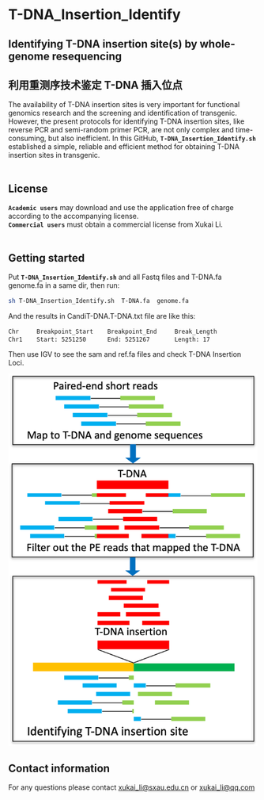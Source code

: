 # T-DNA_Insertion_Identify
## Identifying T-DNA insertion site(s) by whole-genome resequencing
## 利用重测序技术鉴定 T-DNA 插入位点
The availability of T-DNA insertion sites is very important for functional genomics research and the screening and identification of transgenic. However, the present protocols for identifying T-DNA insertion sites, like reverse PCR and semi-random primer PCR, are not only complex and time-consuming, but also inefficient. In this GitHub, __`T-DNA_Insertion_Identify.sh`__  established a simple, reliable and efficient method for obtaining T-DNA insertion sites in transgenic.</br></br>

## License
__`Academic users`__ may download and use the application free of charge according to the accompanying license.</br>
__`Commercial users`__ must obtain a commercial license from Xukai Li.</br></br>

## Getting started
Put __`T-DNA_Insertion_Identify.sh`__ and all Fastq files and T-DNA.fa genome.fa in a same dir, then run:</br>
```sh
sh T-DNA_Insertion_Identify.sh  T-DNA.fa  genome.fa
```
And the results in CandiT-DNA.T-DNA.txt file are like this:
```
Chr	    Breakpoint_Start    Breakpoint_End     Break_Length
Chr1    Start: 5251250      End: 5251267       Length: 17
```

Then use IGV to see the sam and ref.fa files and check T-DNA Insertion Loci.
</br>

![T-DNA_Insertion_Identify](T-DNA_Insertion_Identify.png)

## Contact information
For any questions please contact xukai_li@sxau.edu.cn or xukai_li@qq.com </br>
